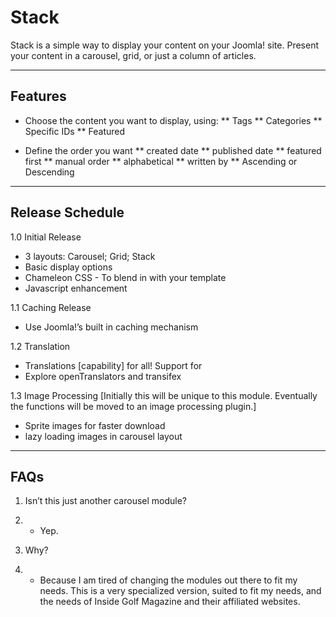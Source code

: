 # Stack

Stack is a simple way to display your content on your Joomla! site. Present your content in a carousel, grid, or just a column of articles.

- - -

## Features

* Choose the content you want to display, using:
** Tags
** Categories
** Specific IDs
** Featured

* Define the order you want
** created date
** published date
** featured first
** manual order
** alphabetical
** written by
** Ascending or Descending

- - - 

## Release Schedule

1.0 Initial Release
* 3 layouts: Carousel; Grid; Stack
* Basic display options
* Chameleon CSS - To blend in with your template
* Javascript enhancement

1.1 Caching Release
* Use Joomla!’s built in caching mechanism

1.2 Translation
* Translations [capability] for all! Support for 
* Explore openTranslators and transifex

1.3 Image Processing
[Initially this will be unique to this module. Eventually the functions will be moved to an image processing plugin.]
* Sprite images for faster download
* lazy loading images in carousel layout

- - -

## FAQs

1. Isn’t this just another carousel module?
1. * Yep.

2. Why?
2. * Because I am tired of changing the modules out there to fit my needs. This is a very specialized version, suited to fit my needs, and the needs of Inside Golf Magazine and their affiliated websites.